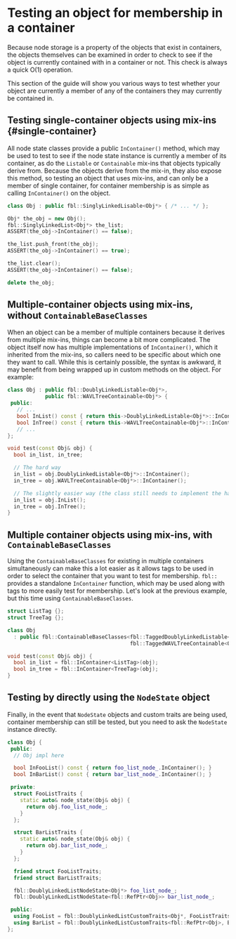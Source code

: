 # Testing an object for membership in a container

Because node storage is a property of the objects that exist in containers, the
objects themselves can be examined in order to check to see if the object is
currently contained with in a container or not. This check is always a quick
O(1) operation.

This section of the guide will show you various ways to test whether your object
are currently a member of any of the containers they may currently be contained
in.

## Testing single-container objects using mix-ins {#single-container}

All node state classes provide a public `InContainer()` method, which may be used
to test to see if the node state instance is currently a member of its
container, as do the `Listable` or `Containable` mix-ins that objects typically
derive from. Because the objects derive from the mix-in, they also expose this
method, so testing an object that uses mix-ins, and can only be a member of
single container, for container membership is as simple as calling
`InContainer()` on the object.

```cpp
class Obj : public fbl::SinglyLinkedLisable<Obj*> { /* ... */ };

Obj* the_obj = new Obj();
fbl::SinglyLinkedList<Obj*> the_list;
ASSERT(the_obj->InContainer() == false);

the_list.push_front(the_obj);
ASSERT(the_obj->InContainer() == true);

the_list.clear();
ASSERT(the_obj->InContainer() == false);

delete the_obj;
```

## Multiple-container objects using mix-ins, without `ContainableBaseClasses`

When an object can be a member of multiple containers because it derives from
multiple mix-ins, things can become a bit more complicated. The object itself
now has multiple implementations of `InContainer()`, which it inherited from the
mix-ins, so callers need to be specific about which one they want to call.
While this is certainly possible, the syntax is awkward, it may benefit from
being wrapped up in custom methods on the object. For example:

```cpp
class Obj : public fbl::DoublyLinkedListable<Obj*>,
            public fbl::WAVLTreeContainable<Obj*> {
 public:
   // ...
   bool InList() const { return this->DoublyLinkedListable<Obj*>::InContainer(); }
   bool InTree() const { return this->WAVLTreeContainable<Obj*>::InContainer(); }
   // ...
};

void test(const Obj& obj) {
  bool in_list, in_tree;

  // The hard way
  in_list = obj.DoublyLinkedListable<Obj*>::InContainer();
  in_tree = obj.WAVLTreeContainable<Obj*>::InContainer();

  // The slightly easier way (the class still needs to implement the hard way)
  in_list = obj.InList();
  in_tree = obj.InTree();
}
```

## Multiple container objects using mix-ins, with `ContainableBaseClasses`

Using the `ContainableBaseClasses` for existing in multiple containers
simultaneously can make this a lot easier as it allows tags to be used in order
to select the container that you want to test for membership. `fbl::` provides
a standalone `InContainer` function, which may be used  along with tags to more
easily test for membership. Let's look at the previous example, but this time
using `ContainableBaseClasses`.

```cpp
struct ListTag {};
struct TreeTag {};

class Obj
  : public fbl::ContainableBaseClasses<fbl::TaggedDoublyLinkedListable<Obj*, ListTag>,
                                       fbl::TaggedWAVLTreeContainable<Obj*, TreeTag>> { /* ... */ };

void test(const Obj& obj) {
  bool in_list = fbl::InContainer<ListTag>(obj);
  bool in_tree = fbl::InContainer<TreeTag>(obj);
}
```

## Testing by directly using the `NodeState` object

Finally, in the event that `NodeState` objects and custom traits are being used,
container membership can still be tested, but you need to ask the `NodeState`
instance directly.

```cpp
class Obj {
 public:
  // Obj impl here

  bool InFooList() const { return foo_list_node_.InContainer(); }
  bool InBarList() const { return bar_list_node_.InContainer(); }

 private:
  struct FooListTraits {
    static auto& node_state(Obj& obj) {
      return obj.foo_list_node_;
    }
  };

  struct BarListTraits {
    static auto& node_state(Obj& obj) {
      return obj.bar_list_node_;
    }
  };

  friend struct FooListTraits;
  friend struct BarListTraits;

  fbl::DoublyLinkedListNodeState<Obj*> foo_list_node_;
  fbl::DoublyLinkedListNodeState<fbl::RefPtr<Obj>> bar_list_node_;

 public:
  using FooList = fbl::DoublyLinkedListCustomTraits<Obj*, FooListTraits>;
  using BarList = fbl::DoublyLinkedListCustomTraits<fbl::RefPtr<Obj>, BarListTraits>;
};
```
